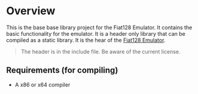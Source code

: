 # Overview

This is the base base library project for the Fiat128 Emulator. It contains the basic functionality for the emulator. It is a header only library that can be compiled as a static library. It is the hear of the [Fiat128 Emulator](https://github.com/AbduEhab/FIAT128-Emulator). 

> The header is in the include file. Be aware of the current license.

## Requirements (for compiling)
- A x86 or x64 compiler
